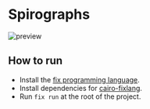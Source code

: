 # Spirographs

![preview](output.gif)

## How to run

- Install the [fix programming language](https://github.com/tttmmmyyyy/fixlang).
- Install dependencies for [cairo-fixlang](https://github.com/tttmmmyyyy/fixlang-cairo).
- Run `fix run` at the root of the project.